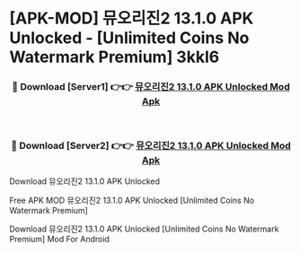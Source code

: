 # [APK-MOD] 뮤오리진2 13.1.0 APK Unlocked - [Unlimited Coins No Watermark Premium] 3kkl6



<div align="center">
<h3>🔴 Download [Server1] 👉👉 <a href="https://momento.my/?title=뮤오리진2_13.1.0_APK_Unlocked">뮤오리진2 13.1.0 APK Unlocked Mod Apk</a></h3><br>

<h3>🔴 Download [Server2] 👉👉 <a href="https://momento.my/?title=뮤오리진2_13.1.0_APK_Unlocked">뮤오리진2 13.1.0 APK Unlocked Mod Apk</a></h3>
</div>



Download 뮤오리진2 13.1.0 APK Unlocked 

Free APK MOD 뮤오리진2 13.1.0 APK Unlocked [Unlimited Coins No Watermark Premium]

Download 뮤오리진2 13.1.0 APK Unlocked [Unlimited Coins No Watermark Premium] Mod For Android
